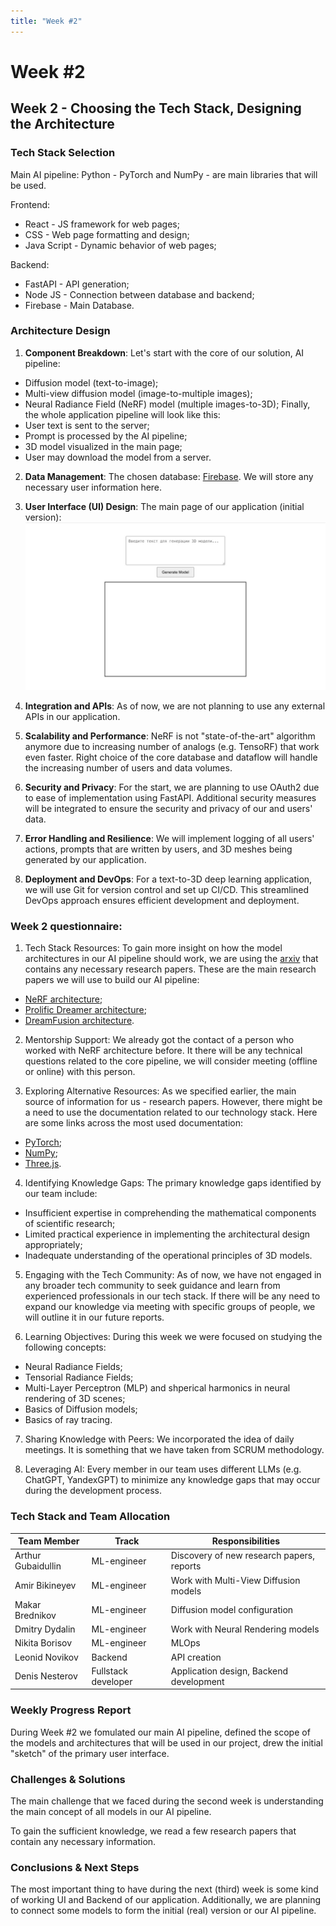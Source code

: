 ```yaml
---
title: "Week #2"
---
```


# **Week #2**

## **Week 2 - Choosing the Tech Stack, Designing the Architecture**

### **Tech Stack Selection**

Main AI pipeline:
Python - PyTorch and NumPy - are main libraries that will be used.

Frontend:
* React - JS framework for web pages;
* CSS - Web page formatting and design;
* Java Script - Dynamic behavior of web pages;

Backend:
* FastAPI - API generation;
* Node JS - Connection between database and backend;
* Firebase - Main Database.

### **Architecture Design**

1. **Component Breakdown**:
Let's start with the core of our solution, AI pipeline:
* Diffusion model (text-to-image);
* Multi-view diffusion model (image-to-multiple images);
* Neural Radiance Field (NeRF) model (multiple images-to-3D);
Finally, the whole application pipeline will look like this:
* User text is sent to the server;
* Prompt is processed by the AI pipeline;
* 3D model visualized in the main page;
* User may download the model from a server.
 
2. **Data Management**: 
The chosen database: [Firebase](https://firebase.google.com).
We will store any necessary user information here.
 
3. **User Interface (UI) Design**:
The main page of our application (initial version):
![Web_page](/static/2024/OmniShaper/main_page.jpg)
 
4. **Integration and APIs**:
As of now, we are not planning to use any external APIs in our application.
 
5. **Scalability and Performance**:
NeRF is not "state-of-the-art" algorithm anymore due to increasing number of analogs (e.g. TensoRF) that work even faster.
Right choice of the core database and dataflow will handle the increasing number of users and data volumes.
 
6. **Security and Privacy**:
For the start, we are planning to use OAuth2 due to ease of implementation using FastAPI. Additional security measures will be integrated to ensure the security and privacy of our and users' data.
 
7. **Error Handling and Resilience**:
We will implement logging of all users' actions, prompts that are written by users, and 3D meshes being generated by our application.
 
8. **Deployment and DevOps**:
For a text-to-3D deep learning application, we will use Git for version control and set up CI/CD. This streamlined DevOps approach ensures efficient development and deployment.

### **Week 2 questionnaire:**

1) Tech Stack Resources:
To gain more insight on how the model architectures in our AI pipeline should work, we are using the [arxiv](https://arxiv.org) that contains any necessary research papers. These are the main research papers we will use to build our AI pipeline:
* [NeRF architecture](https://arxiv.org/pdf/2003.08934);
* [Prolific Dreamer architecture](https://arxiv.org/pdf/2305.16213);
* [DreamFusion architecture](https://arxiv.org/pdf/2209.14988).
 

2) Mentorship Support:
We already got the contact of a person who worked with NeRF architecture before. It there will be any technical questions related to the core pipeline, we will consider meeting (offline or online) with this person.
 

3) Exploring Alternative Resources:
As we specified earlier, the main source of information for us - research papers. However, there might be a need to use the documentation related to our technology stack. Here are some links across the most used documentation:
* [PyTorch](https://pytorch.org);
* [NumPy](https://numpy.org);
* [Three.js](https://threejs.org).
 

4) Identifying Knowledge Gaps:
The primary knowledge gaps identified by our team include:
* Insufficient expertise in comprehending the mathematical components of scientific research;
* Limited practical experience in implementing the architectural design appropriately;
* Inadequate understanding of the operational principles of 3D models.
 

5) Engaging with the Tech Community:
As of now, we have not engaged in any broader tech community to seek guidance and learn from experienced professionals in our tech stack. If there will be any need to expand our knowledge via meeting with specific groups of people, we will outline it in our future reports.
 

6) Learning Objectives:
During this week we were focused on studying the following concepts:
* Neural Radiance Fields;
* Tensorial Radiance Fields;
* Multi-Layer Perceptron (MLP) and shperical harmonics in neural rendering of 3D scenes;
* Basics of Diffusion models;
* Basics of ray tracing.
 

7) Sharing Knowledge with Peers:
We incorporated the idea of daily meetings. It is something that we have taken from SCRUM methodology.
 

8) Leveraging AI:
Every member in our team uses different LLMs (e.g. ChatGPT, YandexGPT) to minimize any knowledge gaps that may occur during the development process.

### **Tech Stack and Team Allocation**

| Team Member              | Track                                       | Responsibilities   |
|--------------------------|---------------------------------------------|--------------------|
| Arthur Gubaidullin     | ML-engineer | Discovery of new research papers, reports |
| Amir Bikineyev            | ML-engineer | Work with Multi-View Diffusion models  |
| Makar Brednikov            | ML-engineer | Diffusion model configuration |
| Dmitry Dydalin            | ML-engineer | Work with Neural Rendering models |
| Nikita Borisov | ML-engineer | MLOps |
| Leonid Novikov            | Backend | API creation |
| Denis Nesterov | Fullstack developer | Application design, Backend development |

### **Weekly Progress Report**

During Week #2 we fomulated our main AI pipeline, defined the scope of the models and architectures that will be used in our project, drew the initial "sketch" of the primary user interface. 

### **Challenges & Solutions**

The main challenge that we faced during the second week is understanding the main concept of all models in our AI pipeline.

To gain the sufficient knowledge, we read a few research papers that contain any necessary information.

### **Conclusions & Next Steps**

The most important thing to have during the next (third) week is some kind of working UI and Backend of our application. Additionally, we are planning to connect some models to form the initial (real) version or our AI pipeline. 
